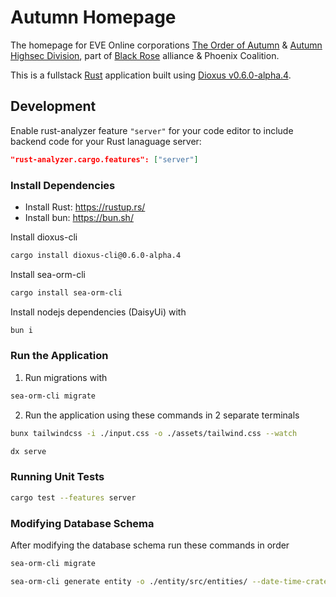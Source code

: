 # Autumn Homepage
The homepage for EVE Online corporations [The Order of Autumn](https://zkillboard.com/corporation/98785281/) & [Autumn Highsec Division](https://zkillboard.com/corporation/98784256/), part of [Black Rose](https://black-rose.space/) alliance & Phoenix Coalition.

This is a fullstack [Rust](https://www.rust-lang.org/) application built using [Dioxus v0.6.0-alpha.4](https://dioxuslabs.com/).

## Development

Enable rust-analyzer feature `"server"` for your code editor to include backend code for your Rust lanaguage server:

```json
"rust-analyzer.cargo.features": ["server"]
```

### Install Dependencies

- Install Rust: <https://rustup.rs/>
- Install bun: <https://bun.sh/>

Install dioxus-cli

```bash
cargo install dioxus-cli@0.6.0-alpha.4
```
Install sea-orm-cli

```bash
cargo install sea-orm-cli
```

Install nodejs dependencies (DaisyUi) with

```bash
bun i
```

### Run the Application

1. Run migrations with

```bash
sea-orm-cli migrate
```

2. Run the application using these commands in 2 separate terminals

```bash
bunx tailwindcss -i ./input.css -o ./assets/tailwind.css --watch
```

```bash
dx serve
```

### Running Unit Tests

```bash
cargo test --features server
```

### Modifying Database Schema

After modifying the database schema run these commands in order

```bash
sea-orm-cli migrate
```

```bash
sea-orm-cli generate entity -o ./entity/src/entities/ --date-time-crate chrono
```

